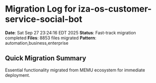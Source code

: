 # Migration Log for iza-os-customer-service-social-bot

**Date**: Sat Sep 27 23:24:16 EDT 2025
**Status**: Fast-track migration completed
**Files**:     8853 files migrated
**Pattern**: automation,business,enterprise

## Quick Migration Summary
Essential functionality migrated from MEMU ecosystem for immediate deployment.
